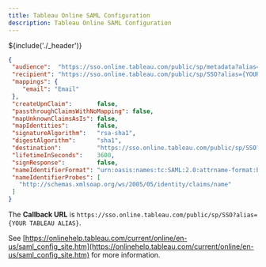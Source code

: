 ```yaml
---
title: Tableau Online SAML Configuration
description: Tableau Online SAML Configuration
---
```


${include('./_header')}

```json
{
 "audience":  "https://sso.online.tableau.com/public/sp/metadata?alias={YOUR TABLEAU ALIAS}",
 "recipient": "https://sso.online.tableau.com/public/sp/SSO?alias={YOUR TABLEAU ALIAS}",
 "mappings": {
    "email": "Email"
 },
 "createUpnClaim":       false,
 "passthroughClaimsWithNoMapping": false,
 "mapUnknownClaimsAsIs": false,
 "mapIdentities":        false,
 "signatureAlgorithm":   "rsa-sha1",
 "digestAlgorithm":      "sha1",
 "destination":          "https://sso.online.tableau.com/public/sp/SSO?alias={YOUR TABLEAU ALIAS}",
 "lifetimeInSeconds":    3600,
 "signResponse":         false,
 "nameIdentifierFormat": "urn:oasis:names:tc:SAML:2.0:attrname-format:basic",
 "nameIdentifierProbes": [
   "http://schemas.xmlsoap.org/ws/2005/05/identity/claims/name"
 ]
}
```

The **Callback URL** is `https://sso.online.tableau.com/public/sp/SSO?alias={YOUR TABLEAU ALIAS}`.

See [https://onlinehelp.tableau.com/current/online/en-us/saml_config_site.htm](https://onlinehelp.tableau.com/current/online/en-us/saml_config_site.htm) for more information.
